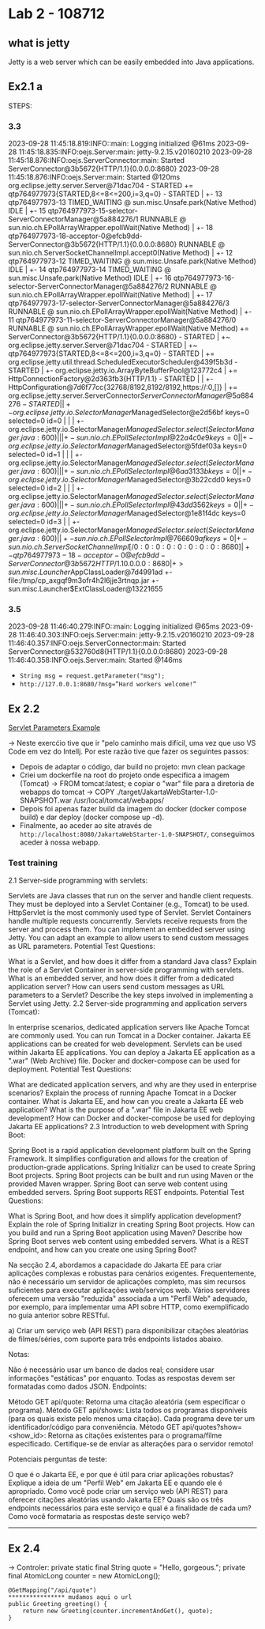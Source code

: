 # Lab 2 - 108712

## what is jetty
Jetty is a web server which can be easily embedded into Java applications.

## Ex2.1 a

STEPS:

### 3.3
2023-09-28 11:45:18.819:INFO::main: Logging initialized @61ms
2023-09-28 11:45:18.835:INFO:oejs.Server:main: jetty-9.2.15.v20160210
2023-09-28 11:45:18.876:INFO:oejs.ServerConnector:main: Started ServerConnector@3b5672{HTTP/1.1}{0.0.0.0:8680}
2023-09-28 11:45:18.876:INFO:oejs.Server:main: Started @120ms
org.eclipse.jetty.server.Server@71dac704 - STARTED
 += qtp764977973{STARTED,8<=8<=200,i=3,q=0} - STARTED
 |   +- 13 qtp764977973-13 TIMED_WAITING @ sun.misc.Unsafe.park(Native Method) IDLE
 |   +- 15 qtp764977973-15-selector-ServerConnectorManager@5a884276/1 RUNNABLE @ sun.nio.ch.EPollArrayWrapper.epollWait(Native Method)
 |   +- 18 qtp764977973-18-acceptor-0@efcb9dd-ServerConnector@3b5672{HTTP/1.1}{0.0.0.0:8680} RUNNABLE @ sun.nio.ch.ServerSocketChannelImpl.accept0(Native Method)
 |   +- 12 qtp764977973-12 TIMED_WAITING @ sun.misc.Unsafe.park(Native Method) IDLE
 |   +- 14 qtp764977973-14 TIMED_WAITING @ sun.misc.Unsafe.park(Native Method) IDLE
 |   +- 16 qtp764977973-16-selector-ServerConnectorManager@5a884276/2 RUNNABLE @ sun.nio.ch.EPollArrayWrapper.epollWait(Native Method)
 |   +- 17 qtp764977973-17-selector-ServerConnectorManager@5a884276/3 RUNNABLE @ sun.nio.ch.EPollArrayWrapper.epollWait(Native Method)
 |   +- 11 qtp764977973-11-selector-ServerConnectorManager@5a884276/0 RUNNABLE @ sun.nio.ch.EPollArrayWrapper.epollWait(Native Method)
 += ServerConnector@3b5672{HTTP/1.1}{0.0.0.0:8680} - STARTED
 |   +~ org.eclipse.jetty.server.Server@71dac704 - STARTED
 |   +~ qtp764977973{STARTED,8<=8<=200,i=3,q=0} - STARTED
 |   += org.eclipse.jetty.util.thread.ScheduledExecutorScheduler@439f5b3d - STARTED
 |   +- org.eclipse.jetty.io.ArrayByteBufferPool@123772c4
 |   += HttpConnectionFactory@2d363fb3{HTTP/1.1} - STARTED
 |   |   +- HttpConfiguration@7d6f77cc{32768/8192,8192/8192,https://:0,[]}
 |   += org.eclipse.jetty.server.ServerConnector$ServerConnectorManager@5a884276 - STARTED
 |   |   +- org.eclipse.jetty.io.SelectorManager$ManagedSelector@e2d56bf keys=0 selected=0 id=0
 |   |   |   +- org.eclipse.jetty.io.SelectorManager$ManagedSelector.select(SelectorManager.java:600)
 |   |   |   +- sun.nio.ch.EPollSelectorImpl@22a4c0e9 keys=0
 |   |   +- org.eclipse.jetty.io.SelectorManager$ManagedSelector@5fdef03a keys=0 selected=0 id=1
 |   |   |   +- org.eclipse.jetty.io.SelectorManager$ManagedSelector.select(SelectorManager.java:600)
 |   |   |   +- sun.nio.ch.EPollSelectorImpl@6aa3133b keys=0
 |   |   +- org.eclipse.jetty.io.SelectorManager$ManagedSelector@3b22cdd0 keys=0 selected=0 id=2
 |   |   |   +- org.eclipse.jetty.io.SelectorManager$ManagedSelector.select(SelectorManager.java:600)
 |   |   |   +- sun.nio.ch.EPollSelectorImpl@43dd3562 keys=0
 |   |   +- org.eclipse.jetty.io.SelectorManager$ManagedSelector@1e81f4dc keys=0 selected=0 id=3
 |   |       +- org.eclipse.jetty.io.SelectorManager$ManagedSelector.select(SelectorManager.java:600)
 |   |       +- sun.nio.ch.EPollSelectorImpl@766609af keys=0
 |   +- sun.nio.ch.ServerSocketChannelImpl[/0:0:0:0:0:0:0:0:8680]
 |   +- qtp764977973-18-acceptor-0@efcb9dd-ServerConnector@3b5672{HTTP/1.1}{0.0.0.0:8680}
 |
 +> sun.misc.Launcher$AppClassLoader@7d4991ad
     +- file:/tmp/cp_axgqf9m3ofr4h2l6jje3rtnqp.jar
     +- sun.misc.Launcher$ExtClassLoader@13221655

### 3.5
2023-09-28 11:46:40.279:INFO::main: Logging initialized @65ms
2023-09-28 11:46:40.303:INFO:oejs.Server:main: jetty-9.2.15.v20160210
2023-09-28 11:46:40.357:INFO:oejs.ServerConnector:main: Started ServerConnector@532760d8{HTTP/1.1}{0.0.0.0:8680}
2023-09-28 11:46:40.358:INFO:oejs.Server:main: Started @146ms

- `String msg = request.getParameter("msg");` 
- `http://127.0.0.1:8680/?msg=”Hard workers welcome!”`

## Ex 2.2

[Servlet Parameters Example](https://examples.javacodegeeks.com/java-development/enterprise-java/servlet/java-servlet-url-parameters-example/)

-> Neste exercćio tive que ir "pelo caminho mais difícil, uma vez que uso VS Code em vez do IntelIj. Por este razão tive que fazer os seguintes passos: </br>
 - Depois de adaptar o código, dar build no projeto: mvn clean package
 - Criei um dockerfile na root do projeto onde especifica a imagem (Tomcat) -> FROM tomcat:latest; e copiar o "war" file para a diretoria de webapps do tomcat -> COPY ./target/JakartaWebStarter-1.0-SNAPSHOT.war /usr/local/tomcat/webapps/
 - Depois foi apenas fazer build da imagem do docker (docker compose build) e dar deploy (docker compose up -d).
 - Finalmente, ao aceder ao site através de `http://localhost:8080/JakartaWebStarter-1.0-SNAPSHOT/`, conseguimos aceder à nossa webapp.
 
### Test training

2.1 Server-side programming with servlets:

Servlets are Java classes that run on the server and handle client requests.
They must be deployed into a Servlet Container (e.g., Tomcat) to be used.
HttpServlet is the most commonly used type of Servlet.
Servlet Containers handle multiple requests concurrently.
Servlets receive requests from the server and process them.
You can implement an embedded server using Jetty.
You can adapt an example to allow users to send custom messages as URL parameters.
Potential Test Questions:

What is a Servlet, and how does it differ from a standard Java class?
Explain the role of a Servlet Container in server-side programming with servlets.
What is an embedded server, and how does it differ from a dedicated application server?
How can users send custom messages as URL parameters to a Servlet?
Describe the key steps involved in implementing a Servlet using Jetty.
2.2 Server-side programming and application servers (Tomcat):

In enterprise scenarios, dedicated application servers like Apache Tomcat are commonly used.
You can run Tomcat in a Docker container.
Jakarta EE applications can be created for web development.
Servlets can be used within Jakarta EE applications.
You can deploy a Jakarta EE application as a ".war" (Web Archive) file.
Docker and docker-compose can be used for deployment.
Potential Test Questions:

What are dedicated application servers, and why are they used in enterprise scenarios?
Explain the process of running Apache Tomcat in a Docker container.
What is Jakarta EE, and how can you create a Jakarta EE web application?
What is the purpose of a ".war" file in Jakarta EE web development?
How can Docker and docker-compose be used for deploying Jakarta EE applications?
2.3 Introduction to web development with Spring Boot:

Spring Boot is a rapid application development platform built on the Spring Framework.
It simplifies configuration and allows for the creation of production-grade applications.
Spring Initializr can be used to create Spring Boot projects.
Spring Boot projects can be built and run using Maven or the provided Maven wrapper.
Spring Boot can serve web content using embedded servers.
Spring Boot supports REST endpoints.
Potential Test Questions:

What is Spring Boot, and how does it simplify application development?
Explain the role of Spring Initializr in creating Spring Boot projects.
How can you build and run a Spring Boot application using Maven?
Describe how Spring Boot serves web content using embedded servers.
What is a REST endpoint, and how can you create one using Spring Boot?

Na secção 2.4, abordamos a capacidade do Jakarta EE para criar aplicações complexas e robustas para cenários exigentes. Frequentemente, não é necessário um servidor de aplicações completo, mas sim recursos suficientes para executar aplicações web/serviços web. Vários servidores oferecem uma versão "reduzida" associada a um "Perfil Web" adequado, por exemplo, para implementar uma API sobre HTTP, como exemplificado no guia anterior sobre RESTful.

a) Criar um serviço web (API REST) para disponibilizar citações aleatórias de filmes/séries, com suporte para três endpoints listados abaixo.

Notas:

Não é necessário usar um banco de dados real; considere usar informações "estáticas" por enquanto.
Todas as respostas devem ser formatadas como dados JSON.
Endpoints:

Método GET api/quote: Retorna uma citação aleatória (sem especificar o programa).
Método GET api/shows: Lista todos os programas disponíveis (para os quais existe pelo menos uma citação). Cada programa deve ter um identificador/código para conveniência.
Método GET api/quotes?show=<show_id>: Retorna as citações existentes para o programa/filme especificado.
Certifique-se de enviar as alterações para o servidor remoto!

Potenciais perguntas de teste:

O que é o Jakarta EE, e por que é útil para criar aplicações robustas?
Explique a ideia de um "Perfil Web" em Jakarta EE e quando ele é apropriado.
Como você pode criar um serviço web (API REST) para oferecer citações aleatórias usando Jakarta EE?
Quais são os três endpoints necessários para este serviço e qual é a finalidade de cada um?
Como você formataria as respostas deste serviço web?

*****************************************************************************

## Ex 2.4

-> Controler:
private static final String quote = "Hello, gorgeous.";
	private final AtomicLong counter = new AtomicLong();

	@GetMapping("/api/quote")
	**************** mudamos aqui o url
	public Greeting greeting() {
		return new Greeting(counter.incrementAndGet(), quote);
	}
